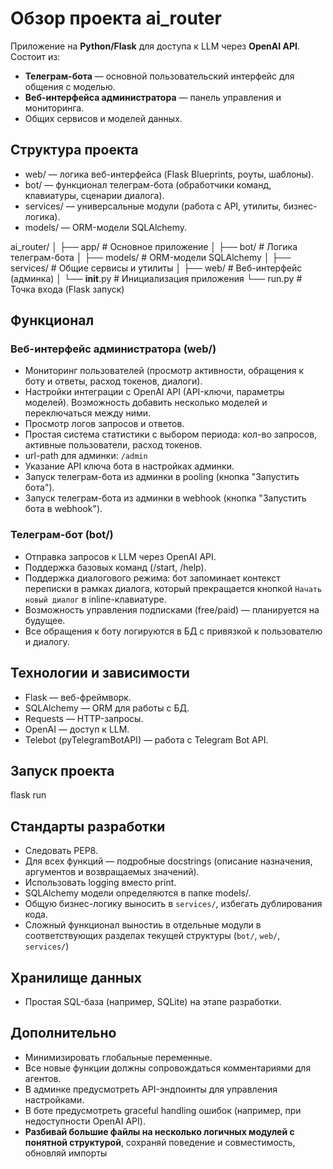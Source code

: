 # Обзор проекта ai_router

Приложение на **Python/Flask** для доступа к LLM через **OpenAI API**.  
Состоит из:
- **Телеграм-бота** — основной пользовательский интерфейс для общения с моделью.
- **Веб-интерфейса администратора** — панель управления и мониторинга.
- Общих сервисов и моделей данных.

## Структура проекта
- web/ — логика веб-интерфейса (Flask Blueprints, роуты, шаблоны).
- bot/ — функционал телеграм-бота (обработчики команд, клавиатуры, сценарии диалога).
- services/ — универсальные модули (работа с API, утилиты, бизнес-логика).
- models/ — ORM-модели SQLAlchemy.

ai_router/
│
├── app/                # Основное приложение
│   ├── bot/            # Логика телеграм-бота
│   ├── models/         # ORM-модели SQLAlchemy
│   ├── services/       # Общие сервисы и утилиты
│   ├── web/            # Веб-интерфейс (админка)
│   └── __init__.py     # Инициализация приложения
└── run.py          # Точка входа (Flask запуск)

## Функционал

### Веб-интерфейс администратора (web/)
- Мониторинг пользователей (просмотр активности, обращения к боту и ответы, расход токенов, диалоги).
- Настройки интеграции с OpenAI API (API-ключи, параметры моделей). Возможность добавить несколько моделей и переключаться между ними.
- Просмотр логов запросов и ответов.
- Простая система статистики с выбором периода: кол-во запросов, активные пользователи, расход токенов.
- url-path для админки: `/admin`
- Указание API ключа бота в настройках админки.
- Запуск телеграм-бота из админки в pooling (кнопка "Запустить бота").
- Запуск телеграм-бота из админки в webhook (кнопка "Запустить бота в webhook").

### Телеграм-бот (bot/)
- Отправка запросов к LLM через OpenAI API.
- Поддержка базовых команд (/start, /help).
- Поддержка диалогового режима: бот запоминает контекст переписки в рамках диалога, который прекращается кнопкой `Начать новый диалог` в inline-клавиатуре.
- Возможность управления подписками (free/paid) — планируется на будущее.
- Все обращения к боту логируются в БД с привязкой к пользователю и диалогу.

## Технологии и зависимости
- Flask — веб-фреймворк.
- SQLAlchemy — ORM для работы с БД.
- Requests — HTTP-запросы.
- OpenAI — доступ к LLM.
- Telebot (pyTelegramBotAPI) — работа с Telegram Bot API.

## Запуск проекта
flask run

## Стандарты разработки
- Следовать PEP8.
- Для всех функций — подробные docstrings (описание назначения, аргументов и возвращаемых значений).
- Использовать logging вместо print.
- SQLAlchemy модели определяются в папке models/.
- Общую бизнес-логику выносить в `services/`, избегать дублирования кода.
- Сложный функционал выностиь в отдельные модули в соответствующих разделах текущей структуры (`bot/`, `web/`, `services/`)

## Хранилище данных
- Простая SQL-база (например, SQLite) на этапе разработки.

## Дополнительно
- Минимизировать глобальные переменные.
- Все новые функции должны сопровождаться комментариями для агентов.
- В админке предусмотреть API-эндпоинты для управления настройками.
- В боте предусмотреть graceful handling ошибок (например, при недоступности OpenAI API).
- **Разбивай большие файлы на несколько логичных модулей с понятной структурой**, сохраняй поведение и совместимость, обновляй импорты
